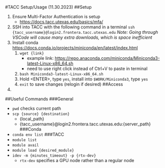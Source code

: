 #TACC Setup/Usage
(11.30.2023)
##Setup
1. Ensure Multi-Factor Authentication is setup
    * https://docs.tacc.utexas.edu/basics/mfa/
2. SSH into TACC with the following command in a terminal `ssh {tacc_username}@login2.frontera.tacc.utexas.edu`
    _Note: Going through VSCode will cause many extra downloads, which is space inefficient_
3. Install conda
    https://docs.conda.io/projects/miniconda/en/latest/index.html
    1. `wget {link}`
        * example link: https://repo.anaconda.com/miniconda/Miniconda3-latest-Linux-x86_64.sh
        * need to use right click instead of Ctrl+V to paste in terminal
    2. `bash Miniconda3-latest-Linux-x86_64.sh`
    3. Hold \<ENTER\>, type `yes`, install into `$WORK/Miniconda3`, type `yes`
    4. `exit` to save changes (relogin if desired)
##Access
1. 
##Useful Commands
###General
* `pwd` checks current path
* `scp {source} {destination}`
    * {local_path} 
    * {tacc_username}@login2.frontera.tacc.utexas.edu:{server_path}
###Conda
* `conda env list`
###TACC
* `module list`
* `module avail`
* `module load {desired_module}` 
* `idev -m {minutes_timeout} -p {rtx-dev}`
    * `rtx-dev` specifies a GPU node rather than a regular node